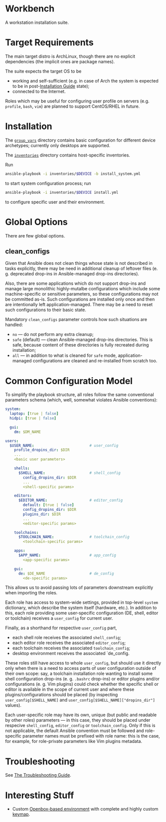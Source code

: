 Workbench
=========

A workstation installation suite.



Target Requirements
===================

The main target distro is ArchLinux, though there are no explicit dependencies (the
implicit ones are package names).

The suite expects the target OS to be

* working and self-sufficient (e.g. in case of Arch the system is expected to be
in post-[Installation Guide](https://wiki.archlinux.org/index.php/Installation_guide)
state);
* connected to the Internet.

Roles which may be useful for configuring user profile on servers (e.g.
`profile`, `bash`, `vim`) are planned to support CentOS/RHEL in future.



Installation
============

The [`group_vars`](group_vars) directory contains basic configuration for
different device archetypes; currently only desktops are supported.

The [`inventories`](inventories) directory contains host-specific inventories.

Run

```sh
ansible-playbook -i inventories/$DEVICE -b install_system.yml
```

to start system configuration process; run

```sh
ansible-playbook -i inventories/$DEVICE install.yml
```

to configure specific user and their environment.



Global Options
==============

There are few global options.

clean_configs
-------------

Given that Ansible does not clean things whose state is not described in tasks
explicitly, there may be need in additional cleanup of leftover files (e. g. deprecated
drop-ins in Ansible-managed drop-ins directories).

Also, there are some applications which do not support drop-ins and manage large monolithic
highly-mutalbe configurations which include some machine-specific or sensitive parameters,
so these configurations may not be committed as-is. Such configurations are installed only
once and then are intentionally left application-managed. There may be a need to reset
such configurations to their basic state.

Mandatory `clean_configs` parameter controls how such situations are handled:

* `no` &mdash; do not perform any extra cleanup;
* `safe` (default) &mdash; clean Ansible-managed drop-ins directories.
  This is safe, because content of these directories is fully recreated during installation;
* `all` &mdash; in addition to what is cleaned for `safe` mode, application-managed
  configurations are cleaned and re-installed from scratch too.



Common Configuration Model
==========================

To simplify the playbook structure, all roles follow the same conventional
parameters schema (which, well, somewhat violates Ansible conventions):

```yaml
system:
  laptop: [true | false]
  hidpi: [true | false]

  gui:
    dm: $DM_NAME

users:
  $USER_NAME:                         # user_config
    profile_dropins_dir: $DIR
    ...
    <basic user parameters>

    shells:
      $SHELL_NAME:                    # shell_config
        config_dropins_dir: $DIR
        ...
        <shell-specific params>

    editors:
      $EDITOR_NAME:                   # editor_config
        default: [true | false]
        config_dropins_dir: $DIR
        plugins_dir: $DIR
        ...
        <editor-specific params>

    toolchains:
      $TOOLCHAIN_NAME:                # toolchain_config
        <toolchain-specific params>

    apps:
      $APP_NAME:                      # app_config
        <app-specific params>

    gui:
      de: $DE_NAME                    # de_config
        <de-specific params>
```

This allows us to avoid passing lots of parameters downstream explicitly when
importing the roles.

Each role has access to system-wide settings, provided in top-level `system`
dictionary, which describe the system itself (hardware, etc.). In addition
to this, each role providing some user-specific configuration (DE, shell,
editor or toolchain) receives a `user_config` for current user.

Finally, as a shorthand for respective `user_config` part,

* each shell role receives the associated `shell_config`;
* each editor role receives the associated `editor_config`;
* each toolchain receives the associated `toolchain_config`;
* desktop environment receives the associated `de_config.

These roles still have access to whole `user_config`, but should use it directly
only when there is a need to access parts of user configuration outside of their
own scope: say, a toolchain installation role wanting to install some shell
configuration drop-ins (e. g. `.bashrc` drop-ins) or editor plugins and/or
configurations (e. g. Vim plugins) could check whether the specific shell or editor
is available in the scope of current user and where these plugins/configurations
should be placed (by inspecting `user_config[$SHELL_NAME]` and
`user_config[$SHELL_NAME]["dropins_dir"]` values).

Each user-specific role may have its own, unique (but public and readable by
other roles) parameters &mdash; in this case, they should be placed under
respecive `shell_config`, `editor_config` or `toolchain_config`. Only if this
is not applicable, the default Ansible convention must be followed and
role-specific parameter names must be prefixed with role name: this is
the case, for example, for role-private parameters like Vim plugins metadata.



Troubleshooting
===============

See [The Troubleshooting Guide](TROUBLESHOOTING.md).



Interesting Stuff
=================

* Custom [Openbox-based environment](roles/des/openbox-qaztom/README.md) with complete
  and highly custom [keymap](roles/des/openbox-qaztom/docs/keymap.md).
